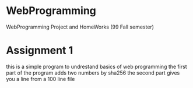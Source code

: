 # WebProgramming
WebProgramming Project and HomeWorks (99 Fall semester)

# Assignment 1
  this is a simple program to undrestand basics of web programming
  the first part of the program adds two numbers by sha256
  the second part gives you a line from a 100 line file
